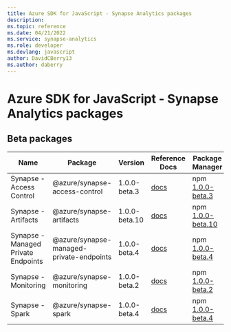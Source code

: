 ```yaml
---
title: Azure SDK for JavaScript - Synapse Analytics packages
description: 
ms.topic: reference
ms.date: 04/21/2022
ms.service: synapse-analytics
ms.role: developer
ms.devlang: javascript
author: DavidCBerry13
ms.author: daberry
---
```


# Azure SDK for JavaScript - Synapse Analytics packages

 

## Beta packages

| Name                  | Package              | Version          | Reference Docs         | Package Manager                |
|-----------------------|----------------------|------------------|------------------------|--------------------------------|
| Synapse - Access Control | @azure/synapse-access-control | 1.0.0-beta.3 | [docs](/azure/javascript/sdk/sdk-demo2/synapse-analytics/azure-synapse-access-control/beta)  | npm [1.0.0-beta.3](https://www.npmjs.com/package/%40azure%2Fsynapse-access-control%401.0.0-beta.3) |
| Synapse - Artifacts | @azure/synapse-artifacts | 1.0.0-beta.10 | [docs](/azure/javascript/sdk/sdk-demo2/synapse-analytics/azure-synapse-artifacts/beta)  | npm [1.0.0-beta.10](https://www.npmjs.com/package/%40azure%2Fsynapse-artifacts%401.0.0-beta.10) |
| Synapse - Managed Private Endpoints | @azure/synapse-managed-private-endpoints | 1.0.0-beta.4 | [docs](/azure/javascript/sdk/sdk-demo2/synapse-analytics/azure-synapse-managed-private-endpoints/beta)  | npm [1.0.0-beta.4](https://www.npmjs.com/package/%40azure%2Fsynapse-managed-private-endpoints%401.0.0-beta.4) |
| Synapse - Monitoring | @azure/synapse-monitoring | 1.0.0-beta.2 | [docs](/azure/javascript/sdk/sdk-demo2/synapse-analytics/azure-synapse-monitoring/beta)  | npm [1.0.0-beta.2](https://www.npmjs.com/package/%40azure%2Fsynapse-monitoring%401.0.0-beta.2) |
| Synapse - Spark | @azure/synapse-spark | 1.0.0-beta.4 | [docs](/azure/javascript/sdk/sdk-demo2/synapse-analytics/azure-synapse-spark/beta)  | npm [1.0.0-beta.4](https://www.npmjs.com/package/%40azure%2Fsynapse-spark%401.0.0-beta.4) |
 


 